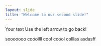 ```yaml
---
layout: slide
title: "Welcome to our second slide!"
---
```

Your text
Use the left arrow to go back!


sooooooo cooollll
cool
coool
colllas
asdasff
